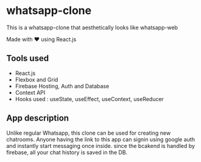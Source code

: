 # whatsapp-clone
This is a whatsapp-clone that aesthetically looks like whatsapp-web

Made with ❤ using React.js

## Tools used

- React.js
- Flexbox and Grid
- Firebase Hosting, Auth and Database
- Context API
- Hooks used : useState, useEffect, useContext, useReducer

## App description

Unlike regular Whatsapp, this clone can be used for creating new chatrooms. Anyone having the link to this app can signin using google auth and instantly start messaging once inside. since the bcakend is handled by firebase, all your chat history is saved in the DB.
